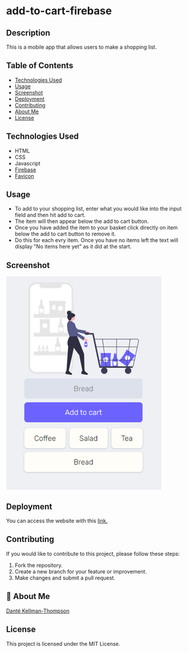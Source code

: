 # add-to-cart-firebase

## Description

This is a mobile app that allows users to make a shopping list.

## Table of Contents

- [Technologies Used](#technology)
- [Usage](#usage)
- [Screenshot](#screenshot)
- [Deployment](#deployment)
- [Contributing](#contributing)
- [About Me](#aboutme)
- [License](#license)

## Technologies Used

- HTML
- CSS
- Javascript
- [Firebase](https://firebase.google.com/)
- [Favicon](https://favicon.io/)

## Usage

- To add to your shopping list, enter what you would like into the input field and then hit add to cart.
- The item will then appear below the add to cart button.
- Once you have added the item to your basket click directly on item below the add to cart button to remove it.
- Do this for each evry item. Once you have no items left the text will display "No items here yet" as it did at the start.

## Screenshot

![Add to cart Image.](/assets/add-to-cart-img.png)

## Deployment

You can access the website with this [link.](https://dkt-add-to-cart.netlify.app/)

## Contributing

If you would like to contribute to this project, please follow these steps:

1. Fork the repository.
2. Create a new branch for your feature or improvement.
3. Make changes and submit a pull request.

## 🚀 About Me

[Danté Kellman-Thompson](https://github.com/DKT15)

## License

This project is licensed under the MIT License.
